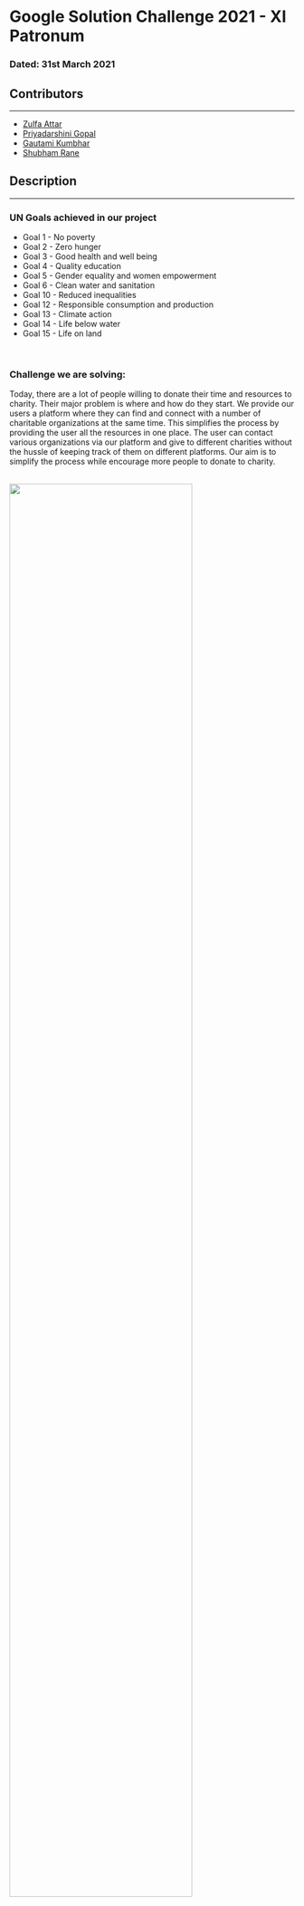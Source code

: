 # Google Solution Challenge 2021 - XI Patronum

### Dated: 31st March 2021
## Contributors
---
* <a href="https://github.com/Zulfa210">Zulfa Attar</a>
* <a href="https://github.com/priyagopal12">Priyadarshini Gopal</a>
* <a href="https://github.com/gautamik2030">Gautami Kumbhar</a>
* <a href="https://github.com/rane-shubham">Shubham Rane</a>

## Description
---
### UN Goals achieved in our project
* Goal 1 - No poverty
* Goal 2 - Zero hunger
* Goal 3 - Good health and well being
* Goal 4 - Quality education
* Goal 5 - Gender equality and women empowerment
* Goal 6 - Clean water and sanitation
* Goal 10 - Reduced inequalities
* Goal 12 - Responsible consumption and production
* Goal 13 - Climate action
* Goal 14 - Life below water
* Goal 15 - Life on land
<br/>

### Challenge we are solving:
Today, there are a lot of people willing to donate their time and resources to charity. Their major problem is where and how do they start. We provide our users a platform where they can find and connect with a number of charitable organizations at the same time. This simplifies the process by providing the user all the resources in one place. The user can contact various organizations via our platform and give to different charities without the hussle of keeping track of them on different platforms. Our aim is to simplify the process while encourage more people to donate to charity.<br/><br/>

<img src="images/ReadMe/mainpage.jpg" width="80%" />
    
## Working
---
Our webiste is divided into 3 different parts as follows:
1. Events Page - This is the main page of our website and consists of all the events that have been posted by the registered organizations. A user can register for the events by clicking the "Register" button.<br/>
Click on the events tab on the navbar and you will be redirected to this page.<br/>
<img src="images/ReadMe/event1.jpg" width="80%"/>
<img src="images/ReadMe/event2.jpg" width="80%"/>

2. Partner with us - The Partner with us page allows organization to register on our platform and connect with a wider userbase. The page also shows all the UN goals that our system aims to satisfy. The registration form includes various details like NGO name, contact information, etc. The form also needs to be provided with the NGO ID assigned to the organization by the government. This will be used to verify the credibilty of the organizations and provide the user with authentic alliances only. They can also check all the UN goals that they work towards which will help the users get a better idea about their work.<br/>
On the navbar, by clicking on NGO displays a mega menu consisting of all the organizations partnered with us. This list is sorted according to the location.
<br/>
<img src="images/ReadMe/partner1.jpg" width="80%"/>
<img src="images/ReadMe/partner2.jpg" width="80%"/>
<img src="images/ReadMe/partner3.jpg" width="80%"/>
<img src="images/ReadMe/partner4.jpg" width="80%"/>
<img src="images/ReadMe/2.JPG" width="80%"/>

3. Dashboard - There are two types of dashboard: 
    * NGO's Dashboard - After signing in as an NGO, they can either create a new event or edit their profile.<br/>
    <img src="images/ReadMe/dash1.jpg" width="80%"/><br/>
    Click on create event and fill the details on the form, a new event will be created.<br/>
    <img src="images/ReadMe/dash2.jpg" width="80%"/><br/>
    For editing profile, click of edit profile.<br/>
    <img src="images/ReadMe/dash3.jpg" width="80%"/><br/>
    In the about page they can see their information displayed on the website.<br/>
    <img src="images/ReadMe/dash4.jpg" width="80%"/><br/><br/>
    
    * User Dashboard - After signing in as a user, you can see your profile on this page.<br/>
    <img src="images/ReadMe/dash5.jpg" width="80%"/><br/>
    <img src="images/ReadMe/dash6.jpg" width="80%"/><br/>
    You can see all the events to which you have registered.<br/>
    <img src="images/ReadMe/dash7.jpg" width="80%"/><br/>
    If you want to edit the details on your profile, you can go to edit profile and make the required changes.<br/>
    <img src="images/ReadMe/dash9.jpg" width="80%"/><br/>
    We have a contact us form through which users can contact us regarding any queries about various ngos and they can also provide their valuable suggestion through this form.<br/>
    <img src="images/ReadMe/dash8.jpg" width="80%"/><br/>
<br/>
Your queries provided through contact us form will be visible to us. We will try to get your queries solved as soon as possible.
<img src="images/ReadMe/query1.jpg" width="80%"/><br/>

## Future Scope
---
As of now our solution is adequate for a smaller audience size. Our next step for the project would be to modify it to accomodate a larger audience by adding various functionalities as required. We would also like to automate our verification of the users and organizations to make the project more reliable and fast. We would also like to enhance user experience based on the feedback that we receive from them.

